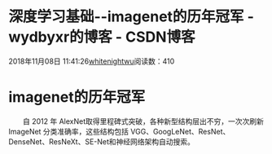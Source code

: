 # 深度学习基础--imagenet的历年冠军 - wydbyxr的博客 - CSDN博客
2018年11月08日 11:41:26[whitenightwu](https://me.csdn.net/wydbyxr)阅读数：410
# imagenet的历年冠军
  自 2012 年 AlexNet取得里程碑式突破，各种新型结构层出不穷，一次次刷新 ImageNet 分类准确率，这些结构包括 VGG、GoogLeNet、ResNet、DenseNet、ResNeXt、SE-Net和神经网络架构自动搜索。
